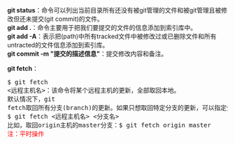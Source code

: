**git status**：命令可以列出当前目录所有还没有被git管理的文件和被git管理且被修改但还未提交(git commit)的文件。<br>
**git add .**：命令主要用于把我们要提交的文件的信息添加到索引库中。<br>
**git add -A**：表示把(path)中所有tracked文件中被修改过或已删除文件和所有untracted的文件信息添加到索引库。<br>
**git commit  -m "提交的描述信息"**：提交修改内容和备注。<br>

**git fetch**：<pre>$ git fetch &lt;远程主机名&gt;：该命令将某个远程主机的更新，全部取回本地。
默认情况下，git fetch取回所有分支(branch)的更新。如果只想取回特定分支的更新，可以指定分支名。
$ git fetch &lt;远程主机名&gt; &lt;分支名&gt;
比如，取回origin主机的master分支：$ git fetch origin master
<span style="color:red">注：平时操作</span>
</pre>